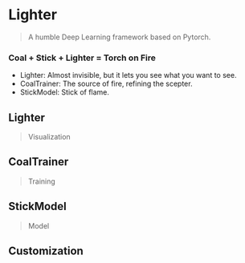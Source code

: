 # Lighter
> A humble Deep Learning framework based on Pytorch.
>
### **Coal + Stick + Lighter = Torch on Fire**

- Lighter: Almost invisible, but it lets you see what you want to see.
- CoalTrainer: The source of fire, refining the scepter.
- StickModel: Stick of flame.

## Lighter
> Visualization

## CoalTrainer
> Training

## StickModel
> Model

## Customization